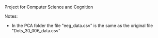 Project for Computer Science and Cognition 


Notes:

- In the PCA folder the file "eeg_data.csv" is the same as the original file "Dots_30_006_data.csv" 
